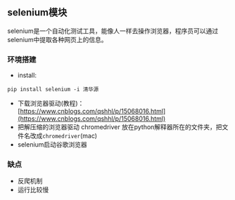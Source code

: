 ## selenium模块

selenium是一个自动化测试工具，能像人一样去操作浏览器，程序员可以通过selenium中提取各种网页上的信息。

### 环境搭建

* install:
```shell
pip install selenium -i 清华源
```

* 下载浏览器驱动(教程)：
[https://www.cnblogs.com/qshhl/p/15068016.html](https://www.cnblogs.com/qshhl/p/15068016.html)
* 把解压缩的浏览器驱动 chromedriver 放在python解释器所在的文件夹，把文件名改成`chromedriver`(mac)
* selenium启动谷歌浏览器
### 缺点
* 反爬机制
* 运行比较慢
